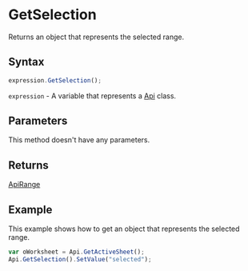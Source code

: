 # GetSelection

Returns an object that represents the selected range.

## Syntax

```javascript
expression.GetSelection();
```

`expression` - A variable that represents a [Api](../Api.md) class.

## Parameters

This method doesn't have any parameters.

## Returns

[ApiRange](../../ApiRange/ApiRange.md)

## Example

This example shows how to get an object that represents the selected range.

```javascript
var oWorksheet = Api.GetActiveSheet();
Api.GetSelection().SetValue("selected");
```
